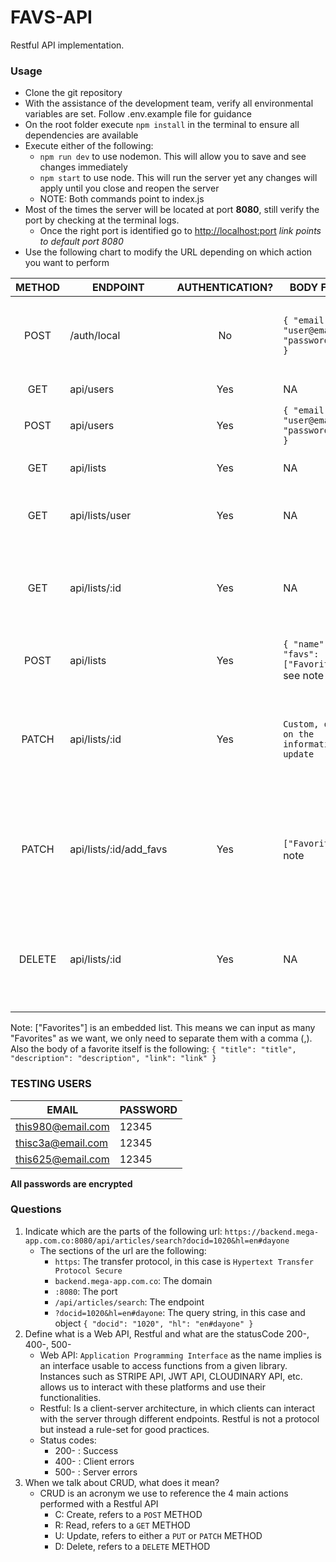 # FAVS-API
Restful API implementation.

### Usage
- Clone the git repository
- With the assistance of the development team, verify all environmental variables are set. Follow .env.example file for guidance
- On the root folder execute `npm install` in the terminal to ensure all dependencies are available
- Execute either of the following:
  - `npm run dev` to use nodemon. This will allow you to save and see changes immediately
  - `npm start` to use node. This will run the server yet any changes will apply until you close and reopen the server
  - NOTE: Both commands point to index.js
- Most of the times the server will be located at port **8080**, still verify the port by checking at the terminal logs.
  - Once the right port is identified go to [http://localhost:port](http://localhost:8080) _link points to default port 8080_
- Use the following chart to modify the URL depending on which action you want to perform

| METHOD | ENDPOINT | AUTHENTICATION? | BODY FORMAT | OUTCOME |
| :----: | -------- | :-------------: | ----------- | ------- |
| POST | /auth/local | No | `{ "email": "user@email.com", "password": "pwd" }` | Returns a token for auth, unless data is incorrect |
| GET | api/users   | Yes | NA | Returns all users |
| POST | api/users   | Yes | `{ "email": "user@email.com", "password": "pwd" }` | Creates a new user |
| GET | api/lists   | Yes | NA | Returns all lists from all users |
| GET | api/lists/user | Yes | NA | Returns all lists of the user logged in |
| GET | api/lists/:id | Yes | NA | Returns a list if the user logged in is the owner of the list |
| POST | api/lists | Yes | `{ "name": "name", "favs": ["Favorites"] }` see note | Creates a new list for the user logged in |
| PATCH | api/lists/:id | Yes | `Custom, depends on the information to update` | Updates a list as long as the user logged in is the owner of the list |
| PATCH | api/lists/:id/add_favs | Yes | `["Favorites"]` see note | Adds the list of favorites as long as the user logged in is the owner of the list |
| DELETE | api/lists/:id | Yes | NA | Deletes a list as long as the user logged in is the owner of the list |

Note: ["Favorites"] is an embedded list. This means we can input as many "Favorites" as we want, we only need to separate them with a comma (,). Also the body of a favorite itself is the following: `{ "title": "title", "description": "description", "link": "link" }`

### TESTING USERS
| EMAIL | PASSWORD |
| ----- | -------- |
| this980@email.com | 12345 |
| thisc3a@email.com | 12345 |
| this625@email.com | 12345 |
**All passwords are encrypted**

### Questions
1. Indicate which are the parts of the following url: `https://backend.mega-app.com.co:8080/api/articles/search?docid=1020&hl=en#dayone`
   - The sections of the url are the following:
     - `https`: The transfer protocol, in this case is `Hypertext Transfer Protocol Secure`
     - `backend.mega-app.com.co`: The domain
     - `:8080`: The port
     - `/api/articles/search`: The endpoint
     - `?docid=1020&hl=en#dayone`: The query string, in this case and object `{ "docid": "1020", "hl": "en#dayone" }`
2. Define what is a Web API, Restful and what are the statusCode 200-, 400-, 500-
   - Web API: `Application Programming Interface` as the name implies is an interface usable to access functions from a given library. Instances such as STRIPE API, JWT API, CLOUDINARY API, etc. allows us to interact with these platforms and use their functionalities.
   - Restful: Is a client-server architecture, in which clients can interact with the server through different endpoints. Restful is not a protocol but instead a rule-set for good practices.
   - Status codes:
     - 200- : Success
     - 400- : Client errors
     - 500- : Server errors
3. When we talk about CRUD, what does it mean?
   - CRUD is an acronym we use to reference the 4 main actions performed with a Restful API
     - C: Create, refers to a `POST` METHOD
     - R: Read, refers to a `GET` METHOD
     - U: Update, refers to either a `PUT` or `PATCH` METHOD
     - D: Delete, refers to a `DELETE` METHOD